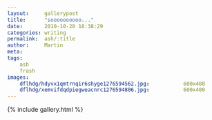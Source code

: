 ```yaml
---
layout:     gallerypost
title:      "soooooooooo..."
date:       2010-10-20 18:38:29
categories: writing
permalink:  ash/:title
author:     Martin
meta:
tags:
    ash
    frash
images:
    dflhdg/hdyvx1qmtrnqir6shyge1276594562.jpg:           600x400
    dflhdg/xemvifdqdpiegweacnrc1276594806.jpg:           600x400
---
```


{% include gallery.html %}
